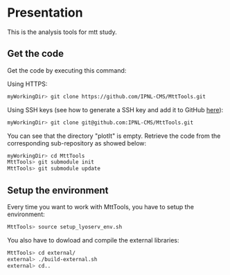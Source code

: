 # Presentation

This is the analysis tools for mtt study.

## Get the code

Get the code by executing this command:

Using HTTPS:

```bash
myWorkingDir> git clone https://github.com/IPNL-CMS/MttTools.git
```

Using SSH keys (see how to generate a SSH key and add it to GitHub [here](https://help.github.com/articles/generating-ssh-keys)):

```bash
myWorkingDir> git clone git@github.com:IPNL-CMS/MttTools.git
```

You can see that the directory "plotIt" is empty. Retrieve the code from the corresponding sub-repository as showed below:

```bash
myWorkingDir> cd MttTools
MttTools> git submodule init
MttTools> git submodule update
```

## Setup the environment

Every time you want to work with MttTools, you have to setup the environment: 

```bash
MttTools> source setup_lyoserv_env.sh
```

You also have to dowload and compile the external libraries:

```bash
MttTools> cd external/
external> ./build-external.sh
external> cd..
```
